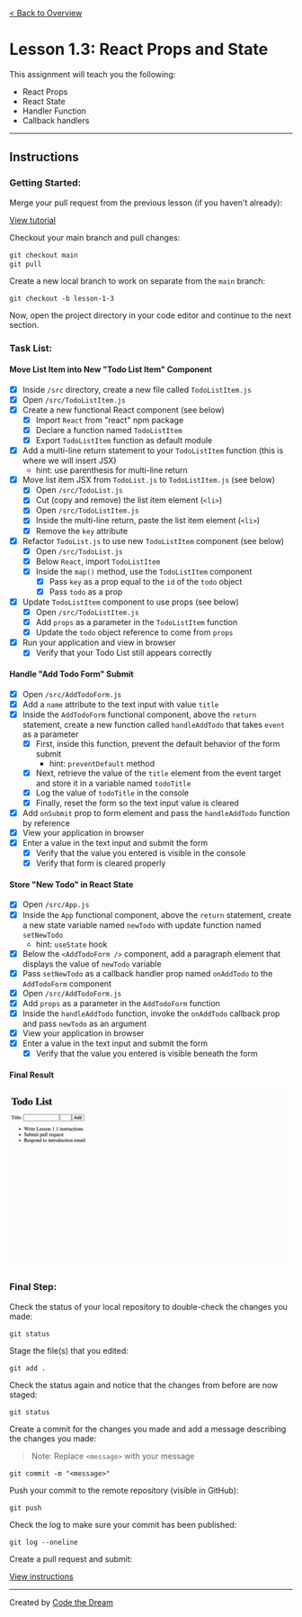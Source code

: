 [< Back to Overview](../../README.md)

# Lesson 1.3: React Props and State

This assignment will teach you the following:

- React Props
- React State
- Handler Function
- Callback handlers

---

## Instructions

### Getting Started:

Merge your pull request from the previous lesson (if you haven't already):

[View tutorial](https://github.com/Code-the-Dream-School/common-instructions/blob/main/common/how-to-merge.md)

Checkout your main branch and pull changes:

    git checkout main
    git pull

Create a new local branch to work on separate from the `main` branch:

    git checkout -b lesson-1-3

Now, open the project directory in your code editor and continue to the next section.

### Task List:

#### Move List Item into New "Todo List Item" Component

- [x] Inside `/src` directory, create a new file called `TodoListItem.js`
- [x] Open `/src/TodoListItem.js`
- [x] Create a new functional React component (see below)
  - [x] Import `React` from "react" npm package
  - [x] Declare a function named `TodoListItem`
  - [x] Export `TodoListItem` function as default module
- [x] Add a multi-line return statement to your `TodoListItem` function (this is where we will insert JSX)
  - hint: use parenthesis for multi-line return
- [x] Move list item JSX from `TodoList.js` to `TodoListItem.js` (see below)
  - [x] Open `/src/TodoList.js`
  - [x] Cut (copy and remove) the list item element (`<li>`)
  - [x] Open `/src/TodoListItem.js`
  - [x] Inside the multi-line return, paste the list item element (`<li>`)
  - [x] Remove the `key` attribute
- [x] Refactor `TodoList.js` to use new `TodoListItem` component (see below)
  - [x] Open `/src/TodoList.js`
  - [x] Below `React`, import `TodoListItem`
  - [x] Inside the `map()` method, use the `TodoListItem` component
    - [x] Pass `key` as a prop equal to the `id` of the `todo` object
    - [x] Pass `todo` as a prop
- [x] Update `TodoListItem` component to use props (see below)
  - [x] Open `/src/TodoListItem.js`
  - [x] Add `props` as a parameter in the `TodoListItem` function
  - [x] Update the `todo` object reference to come from `props`
- [x] Run your application and view in browser
  - [x] Verify that your Todo List still appears correctly

#### Handle "Add Todo Form" Submit

- [x] Open `/src/AddTodoForm.js`
- [x] Add a `name` attribute to the text input with value `title`
- [x] Inside the `AddTodoForm` functional component, above the `return` statement, create a new function called `handleAddTodo` that takes `event` as a parameter
  - [x] First, inside this function, prevent the default behavior of the form submit
    - hint: `preventDefault` method
  - [x] Next, retrieve the value of the `title` element from the event target and store it in a variable named `todoTitle`
  - [x] Log the value of `todoTitle` in the console
  - [x] Finally, reset the form so the text input value is cleared
- [x] Add `onSubmit` prop to form element and pass the `handleAddTodo` function by reference
- [x] View your application in browser
- [x] Enter a value in the text input and submit the form
  - [x] Verify that the value you entered is visible in the console
  - [x] Verify that form is cleared properly

#### Store "New Todo" in React State

- [x] Open `/src/App.js`
- [x] Inside the `App` functional component, above the `return` statement, create a new state variable named `newTodo` with update function named `setNewTodo`
  - hint: `useState` hook
- [x] Below the `<AddTodoForm />` component, add a paragraph element that displays the value of `newTodo` variable
- [x] Pass `setNewTodo` as a callback handler prop named `onAddTodo` to the `AddTodoForm` component
- [x] Open `/src/AddTodoForm.js`
- [x] Add `props` as a parameter in the `AddTodoForm` function
- [x] Inside the `handleAddTodo` function, invoke the `onAddTodo` callback prop and pass `newTodo` as an argument
- [x] View your application in browser
- [x] Enter a value in the text input and submit the form
  - [x] Verify that the value you entered is visible beneath the form

#### Final Result

![Example Todo Application](../assets/section-1/lesson-1-3-result.gif)

### Final Step:

Check the status of your local repository to double-check the changes you made:

    git status

Stage the file(s) that you edited:

    git add .

Check the status again and notice that the changes from before are now staged:

    git status

Create a commit for the changes you made and add a message describing the changes you made:

> Note: Replace `<message>` with your message

    git commit -m "<message>"

Push your commit to the remote repository (visible in GitHub):

    git push

Check the log to make sure your commit has been published:

    git log --oneline

Create a pull request and submit:

[View instructions](https://github.com/Code-the-Dream-School/common-instructions/blob/main/common/how-to-pull-request.md)

---

Created by [Code the Dream](https://www.codethedream.org)
